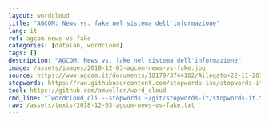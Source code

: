 ```yaml
---
layout: wordcloud
title: "AGCOM: News vs. fake nel sistema dell'informazione"
lang: it
ref: agcom-news-vs-fake
categories: [datalab, wordcloud]
tags: []
description: "AGCOM: News vs. fake nel sistema dell'informazione"
image: /assets/images/2018-12-03-agcom-news-vs-fake.jpg
source: https://www.agcom.it/documents/10179/3744102/Allegato+22-11-2018/3aff8790-8039-4456-8f9a-dae2497289a4?version=1.0
stopwords: https://raw.githubusercontent.com/stopwords-iso/stopwords-it/master/stopwords-it.txt
tool: https://github.com/amueller/word_cloud
cmd_line: "`wordcloud_cli --stopwords ~/git/stopwords-it/stopwords-it.txt --imagefile 2018-12-03-agcom-news-vs-fake.jpg --background black --width 1080 --height 1350 < 2018-12-03-agcom-news-vs-fake.txt`"
raw: /assets/texts/2018-12-03-agcom-news-vs-fake.txt
---
```

